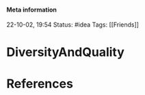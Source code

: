 #### Meta information
22-10-02, 19:54
Status: #idea
Tags: [[Friends]]





# DiversityAndQuality







# References
